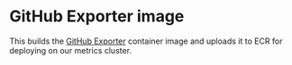 # GitHub Exporter image

This builds the [GitHub Exporter](https://github.com/infinityworks/github-exporter) container image and uploads it to ECR for deploying on our metrics cluster.

